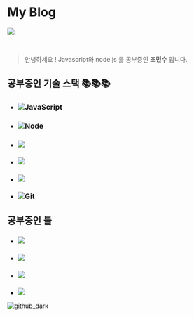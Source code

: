 # My Blog
<a href="https://iceflower.tistory.com/" target="_blank"><img src="https://img.shields.io/badge/Tistory-FFFFFF?style=flat&logo=Tistory&logoColor=black"/></a>

<br/>

> 안녕하세요 ! Javascript와 node.js 를 공부중인 **조민수** 입니다.  
   

## 공부중인 기술 스택 📚📚📚
* ### ![JavaScript](https://img.shields.io/badge/-JavaScript-%23F7DF1C?style=for-the-badge&logo=javascript&logoColor=000000&labelColor=%23F7DF1C&color=%23FFCE5A)
* ### ![Node](https://img.shields.io/badge/-Nodejs-43853d?style=for-the-badge&logo=Node.js&logoColor=white)
* ### <img src="https://img.shields.io/badge/Express-000000?style=flat&logo=Express&logoColor=white"> 
* ### <img src="https://img.shields.io/badge/MongoDB-47A248?style=flat&logo=MongoDB&logoColor=white">  
* ### <img src="https://img.shields.io/badge/MySQL-4479A1?style=flat&logo=MySQL&logoColor=white">
* ### ![Git](https://img.shields.io/badge/-Git-F05032?style=for-the-badge&logo=git&logoColor=ffffff)



## 공부중인 툴
* ### <img src="https://img.shields.io/badge/Slack-4A154B?style=flat&logo=Slack&logoColor=white">
* ### <img src="https://img.shields.io/badge/AWS-232F3E?style=flat&logo=Amazon%20AWS&logoColor=white">  
* ### <img src="https://img.shields.io/badge/Notion-FFFFFF?style=flat&logo=Notion&logoColor=black">
* ### <img src="https://img.shields.io/badge/Visual Studio Code-4479A1?style=flat&logo=Visual Studio Code&logoColor=white">


![github_dark](https://github-readme-stats.vercel.app/api?username=talli0505&show_icons=true&theme=radical)

